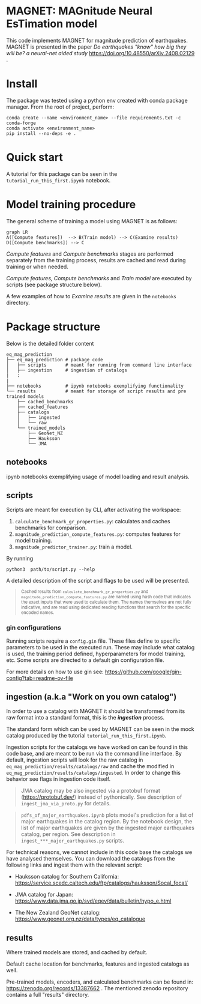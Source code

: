 # MAGNET: MAGnitude Neural EsTimation model

This code implements MAGNET for magnitude prediction of earthquakes.
MAGNET is presented in the paper _Do earthquakes "know" how big they will be? a neural-net aided study_ https://doi.org/10.48550/arXiv.2408.02129 .

# Install

The package was tested using a python env created with conda package manager.
From the root of project, perform:

```
conda create --name <environment_name> --file requirements.txt -c conda-forge 
conda activate <environment_name> 
pip install --no-deps -e .
```

# Quick start
A tutorial for this package can be seen in the ```tutorial_run_this_first.ipynb``` notebook.

# Model training procedure

The general scheme of training a model using MAGNET is as follows:

```mermaid
graph LR
A([Compute features])  --> B(Train model) --> C(Examine results)
D([Compute benchmarks]) --> C
```

_Compute features_ and _Compute benchmarks_ stages are performed separately from
the training process, results are cached and read during training or when
needed.

_Compute features,  Compute benchmarks_ and _Train model_ are executed by
scripts (see package structure below). 

A few examples of how to _Examine results_ are given in the `notebooks` directory.

# Package structure

Below is the detailed folder content

```
eq_mag_prediction
├── eq_mag_prediction # package code
│   ├── scripts       # meant for running from command line interface
│   ├── ingestion     # ingestion of catalogs
|   :
|
├── notebooks         # ipynb notebooks exemplifying functionality
└── results           # meant for storage of script results and pre trained models
    ├── cached_benchmarks
    ├── cached_features
    ├── catalogs
    │   ├── ingested
    │   └── raw
    └── trained_models
        ├── GeoNet_NZ
        ├── Hauksson
        └── JMA

```

## notebooks
ipynb notebooks exemplifying usage of model loading and result analysis.


## scripts

Scripts are meant for execution by CLI, after activating the workspace:

1.  `calculate_benchmark_gr_properties.py`: calculates and caches benchmarks for
    comparison.
2.  `magnitude_prediction_compute_features.py`: computes features for model
    training.
3.  `magnitude_predictor_trainer.py`: train a model.

By running
```
python3  path/to/script.py --help
```
A detailed description of the script and flags to be used will be presented.

> <span style="font-size:0.8em;"> Cached results from
> `calculate_benchmark_gr_properties.py` and
> `magnitude_prediction_compute_features.py` are named using hash code that
> indicates the exact inputs that were used to calculate them. The names
> themselves are not fully indicative, and are read using dedicated reading
> functions that search for the specific encoded names. </span>

### gin configurations
Running scripts require a ```config.gin``` file. These files define to specific parameters to be used in the executed run. These may include what catalog is used, the training period defined, hyperparameters for model training, etc. 
Some scripts are directed to a default gin configuration file.

For more details on how to use gin see:
https://github.com/google/gin-config?tab=readme-ov-file

## ingestion (a.k.a "Work on you own catalog")

In order to use a catalog with MAGNET it should be transformed from its 
raw format  into a standard format, this is the ***ingestion*** process.

The standard form which can be used by MAGNET can be seen in the mock catalog produced by the tutorial ```tutorial_run_this_first.ipynb```. 

Ingestion scripts for the catalogs we have worked on can be found in this code base, and are meant to be run via the command line interface. 
By default, ingestion scripts will look for the raw catalog in
`eq_mag_prediction/results/catalogs/raw` and cache the modified in
`eq_mag_prediction/results/catalogs/ingested`. In order to change this behavior
see flags in ingestion code itself.

> JMA catalog may be also ingested via a protobuf format (https://protobuf.dev/)
>instead of pythonically. See description of ```ingest_jma_via_proto.py``` for
>details.

> ```pdfs_of_major_earthquakes.ipynb``` plots model's prediction for a list of
major earthquakes in the catalog region. By the notebook design,  the list of
major earthquakes are given by the ingested major earthquakes catalog, per
region. See description in ```ingest_***_major_earthquakes.py``` scripts.

For technical reasons, we cannot include in this code base the catalogs we have analysed themselves. You can download the catalogs from the following links and ingest them with the relevant script:



* Hauksson catalog for Southern California:<br> https://service.scedc.caltech.edu/ftp/catalogs/hauksson/Socal_focal/

*  JMA catalog for Japan:<br> 
https://www.data.jma.go.jp/svd/eqev/data/bulletin/hypo_e.html
* The New Zealand GeoNet catalog:<br> 
https://www.geonet.org.nz/data/types/eq_catalogue

## results
Where trained models are stored, and cached by default.

Default cache location for benchmarks, features and ingested catalogs as well.

Pre-trained models, encoders, and calculated benchmarks can be found in: https://zenodo.org/records/13387662 . The mentioned zenodo repository contains a full "results" directory.